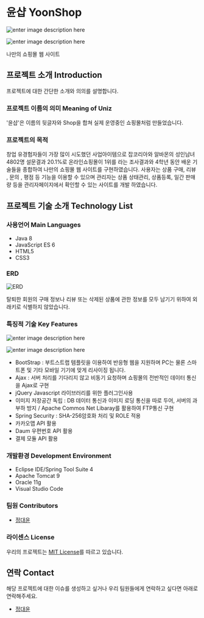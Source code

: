 # 윤샵 YoonShop

![enter image description here](https://user-images.githubusercontent.com/38512972/104402459-add97900-5599-11eb-83b1-e81351018729.png)

![enter image description here](https://user-images.githubusercontent.com/38512972/104404107-4291a600-559d-11eb-923b-cc545e5c8f02.png)

나만의 쇼핑몰 웹 사이트


## 프로젝트 소개 Introduction
프로젝트에 대한 간단한 소개와 의의를 설명합니다.


### 프로젝트 이름의 의미 Meaning of Uniz

'윤샵'은 이름의 뒷글자와 Shop을 합쳐 실제 운영중인 쇼핑몰처럼 만들었습니다.

### 프로젝트의 목적
창업 유경험자들이 가장 많이 시도했던 사업아이템으로 잡코리아와 알바몬의 성인남녀 4802명 설문결과 20.1%로 온라인쇼핑몰이 1위를 라는 조사결과와 4학년 동안 배운 기술들을 종합하여 나만의 쇼핑몰 웹 사이트를 구현하였습니다.
사용자는  상품 구매, 리뷰 , 문의 , 평점 등 기능을 이용할 수 있으며 
관리자는 상품 상태관리, 상품등록, 일간 판매량 등을 관리자페이지에서 확인할 수 있는 사이트를 개발 하였습니다.


## 프로젝트 기술 소개 Technology List


### 사용언어 Main Languages
- Java 8
- JavaScript ES 6
- HTML5
- CSS3

### ERD
![ERD](https://user-images.githubusercontent.com/38512972/104403099-1c6b0680-559b-11eb-8309-820f2e3e7aa5.png)

탈퇴한 회원의 구매 정보나 리뷰 또는 삭제된 상품에 관한 정보를 모두 남기기 위하여 외래키로 식별하지 않았습니다.

### 특징적 기술 Key Features
![enter image description here](https://user-images.githubusercontent.com/38512972/104403348-b16dff80-559b-11eb-90ae-45a021084fe2.PNG)

![enter image description here](https://user-images.githubusercontent.com/38512972/104403354-b59a1d00-559b-11eb-8c04-a840d8287394.PNG)

- BootStrap : 부트스트랩 템플릿을 이용하여 반응형 웹을 지원하며 PC는 물론 스마트폰 및 기타 모바일 기기에 맞게 리사이징 됩니다.
- Ajax : 서버 처리를 기다리지 않고 비동기 요청하며 쇼핑몰의 전반적인 데이터 통신을 Ajax로 구현
- jQuery Javascript 라이브러리를 위한 플러그인사용
- 이미지 저장공간 독립 : DB 데이터 통신과 이미지 로딩 통신을 따로 두어, 서버의 과부하 방지 / Apache Commos Net Libaray를 활용하여 FTP통신 구현
- Spring Security : SHA-256암호화 처리 및 ROLE 적용
- 카카오맵 API 활용
- Daum 우편번호 API 활용
- 결제 모듈 API 활용


### 개발환경 Development Environment

- Eclipse IDE/Spring Tool Suite 4
- Apache Tomcat 9
- Oracle 11g
- Visual Studio Code

### 팀원 Contributors
- [정대윤](https://github.com/dome2073 "정대윤")

### 라이센스 License
우리의 프로젝트는 [MIT License](https://github.com/dome2073/Springboot-Mybatis-MySQL-YoonShop/blob/master/LICENSE)를 따르고 있습니다.

## 연락 Contact

해당 프로젝트에 대한 이슈를 생성하고 싶거나 우리 팀원들에게 연락하고 싶다면 아래로 연락해주세요.

- [정대윤](https://github.com/dome2073 "정대윤")
